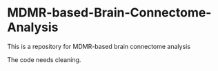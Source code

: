 # MDMR-based-Brain-Connectome-Analysis

This is a repository for MDMR-based brain connectome analysis

The code needs cleaning.
